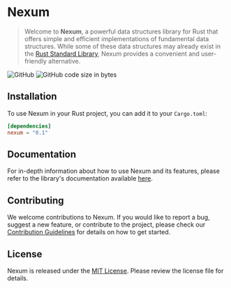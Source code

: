 # Nexum

>Welcome to **Nexum**, a powerful data structures library for Rust that offers simple and efficient implementations of fundamental data structures. While some of these data structures may already exist in the [Rust Standard Library](https://doc.rust-lang.org/std/), Nexum provides a convenient and user-friendly alternative.

![GitHub](https://img.shields.io/github/license/ThiagoDSMarcelino/data-structures?color=blue)
![GitHub code size in bytes](https://img.shields.io/github/languages/code-size/ThiagoDSMarcelino/data-structures)

## Installation

To use Nexum in your Rust project, you can add it to your `Cargo.toml`:

```toml
[dependencies]
nexum = "0.1"
```

## Documentation

For in-depth information about how to use Nexum and its features, please refer to the library's documentation available [here](https://docs.rs/nexum/0.1.0/nexum/).

## Contributing

We welcome contributions to Nexum. If you would like to report a bug, suggest a new feature, or contribute to the project, please check our [Contribution Guidelines](CONTRIBUTING.md) for details on how to get started.

## License

Nexum is released under the [MIT License](LICENSE). Please review the license file for details.
